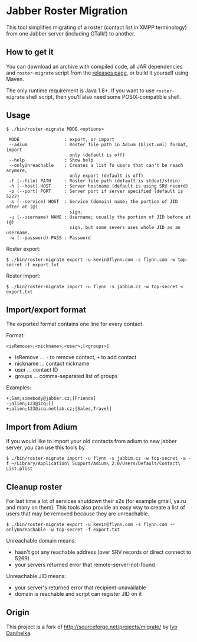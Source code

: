 Jabber Roster Migration
=======================

This tool simplifies migrating of a roster (contact list in XMPP terminology) from one Jabber server (including GTalk!) to another.


How to get it
-------------

You can download an archive with compiled code, all JAR dependencies and `roster-migrate` script from the [releases page](https://github.com/catap/jabber-migrate/releases/), or build it yourself using Maven.

The only runtime requirement is Java 1.8+.
If you want to use `roster-migrate` shell script, then you’ll also need some POSIX-compatible shell.


Usage
-----

    $ ./bin/roster-migrate MODE <options>

     MODE                 : export, or import
     --adium              : Roster file path in Adium (blist.xml) format, import
                            only (default is off)
     --help               : Show help
     --onlyUnreachable    : Creates a list fo users that can't be reach anymore,
                            only export (default is off)
     -f (--file) PATH     : Roster file path (default is stdout/stdin)
     -h (--host) HOST     : Server hostname (default is using SRV record)
     -p (--port) PORT     : Server port if server specified (default is 5222)
     -s (--service) HOST  : Service (domain) name; the portion of JID after at (@)
                            sign.
     -u (--username) NAME : Username; usually the portion of JID before at (@)
                            sign, but some severs uses whole JID as an username.
     -w (--password) PASS : Password

Roster export:

    $ ./bin/roster-migrate export -u kevin@flynn.com -s flynn.com -w top-secret -f export.txt

Roster import:

    $ ./bin/roster-migrate import -u flynn -s jabbim.cz -w top-secret < export.txt



Import/export format
--------------------

The exported format contains one line for every contact.

Format:

    <isRemove>;<nickname>;<user>;[<groups>]

* isRemove ... `-` to remove contact, `+` to add contact
* nickname ... contact nickname
* user     ... contact ID
* groups   ... comma-separated list of groups

Examples:

    +;Sam;somebody@jabber.cz;[Friends]
    -;alien;123@icq;[]
    +;alien;123@icq.netlab.cz;[Sales,Travel]

Import from Adium
-----------------

If you would like to import your old contacts from adium to new jabber server, you can use this tools by

    $ ./bin/roster-migrate import -u flynn -s jabbim.cz -w top-secret -a -f ~/Library/Application\ Support/Adium\ 2.0/Users/Default/Contact\ List.plist

Cleanup roster
--------------

For last time a lot of services shutdown their s2s (for example gmail, ya.ru and many on them).
This tools also provide an easy way to create a list of users that may be removed because they are unreachable.

    $ ./bin/roster-migrate export -u kevin@flynn.com -s flynn.com --onlyUnreachable -w top-secret -f export.txt

Unreachable domain means:
 - hasn't got any reachable address (over SRV records or direct connect to 5269)
 - your servers returned error that remote-server-not-found

Unreachable JID means:
 - your server's returned error that recipient-unavailable
 - domain is reachable and script can register JID on it

Origin
------

This project is a fork of http://sourceforge.net/projects/migrate/ by [Ivo Danihelka](https://github.com/fidlej).
